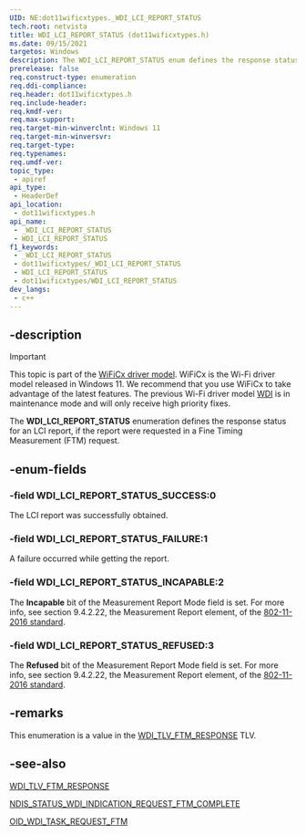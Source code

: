 ```yaml
---
UID: NE:dot11wificxtypes._WDI_LCI_REPORT_STATUS
tech.root: netvista
title: WDI_LCI_REPORT_STATUS (dot11wificxtypes.h)
ms.date: 09/15/2021
targetos: Windows
description: The WDI_LCI_REPORT_STATUS enum defines the response status for an LCI report, if the report were requested in a Fine Timing Measurement (FTM) request.
prerelease: false
req.construct-type: enumeration
req.ddi-compliance: 
req.header: dot11wificxtypes.h
req.include-header: 
req.kmdf-ver: 
req.max-support: 
req.target-min-winverclnt: Windows 11
req.target-min-winversvr: 
req.target-type: 
req.typenames: 
req.umdf-ver: 
topic_type:
 - apiref
api_type:
 - HeaderDef
api_location:
 - dot11wificxtypes.h
api_name:
 - _WDI_LCI_REPORT_STATUS
 - WDI_LCI_REPORT_STATUS
f1_keywords:
 - _WDI_LCI_REPORT_STATUS
 - dot11wificxtypes/_WDI_LCI_REPORT_STATUS
 - WDI_LCI_REPORT_STATUS
 - dot11wificxtypes/WDI_LCI_REPORT_STATUS
dev_langs:
 - c++
---
```


## -description

> [!IMPORTANT]
> This topic is part of the [WiFiCx driver model](/windows-hardware/drivers/netcx/wifi-wdf-class-extension-wificx.md). WiFiCx is the Wi-Fi driver model released in Windows 11. We recommend that you use WiFiCx to take advantage of the latest  features. The previous Wi-Fi driver model [WDI](/windows-hardware/drivers/network/wdi-miniport-driver-design-guide.md) is in maintenance mode and will only receive high priority fixes.

The **WDI_LCI_REPORT_STATUS** enumeration defines the response status for an LCI report, if the report were requested in a Fine Timing Measurement (FTM) request.

## -enum-fields

### -field WDI_LCI_REPORT_STATUS_SUCCESS:0

The LCI report was successfully obtained.

### -field WDI_LCI_REPORT_STATUS_FAILURE:1

A failure occurred while getting the report.

### -field WDI_LCI_REPORT_STATUS_INCAPABLE:2 

The **Incapable** bit of the Measurement Report Mode field is set. For more info, see section 9.4.2.22, the Measurement Report element, of the [802-11-2016 standard](https://standards.ieee.org/standard/802_11-2016.html).

### -field WDI_LCI_REPORT_STATUS_REFUSED:3

The **Refused** bit of the Measurement Report Mode field is set. For more info, see section 9.4.2.22, the Measurement Report element, of the [802-11-2016 standard](https://standards.ieee.org/standard/802_11-2016.html).

## -remarks

This enumeration is a value in the [WDI_TLV_FTM_RESPONSE](/windows-hardware/drivers/netcx/wdi-tlv-ftm-response) TLV.

## -see-also

[WDI_TLV_FTM_RESPONSE](/windows-hardware/drivers/netcx/wdi-tlv-ftm-response)

[NDIS_STATUS_WDI_INDICATION_REQUEST_FTM_COMPLETE](/windows-hardware/drivers/netcx/ndis-status-wdi-indication-request-ftm-complete)

[OID_WDI_TASK_REQUEST_FTM](/windows-hardware/drivers/netcx/oid-wdi-task-request-ftm)

